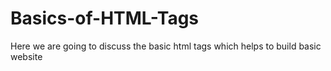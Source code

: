 # Basics-of-HTML-Tags
Here we are going to discuss the basic html tags which helps to build basic website
